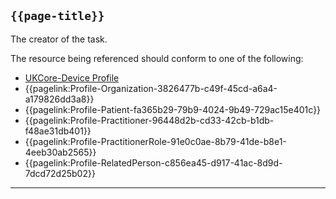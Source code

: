 ## <code>{{page-title}}</code>

The creator of the task.

The resource being referenced should conform to one of the following:
- <a href="https://simplifier.net/hl7fhirukcorer4/ukcoredevice">UKCore-Device Profile</a>
- {{pagelink:Profile-Organization-3826477b-c49f-45cd-a6a4-a179826dd3a8}}
- {{pagelink:Profile-Patient-fa365b29-79b9-4024-9b49-729ac15e401c}}
- {{pagelink:Profile-Practitioner-96448d2b-cd33-42cb-b1db-f48ae31db401}}
- {{pagelink:Profile-PractitionerRole-91e0c0ae-8b79-41de-b8e1-4eeb30ab2565}}
- {{pagelink:Profile-RelatedPerson-c856ea45-d917-41ac-8d9d-7dcd72d25b02}}

---
